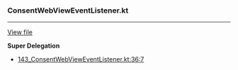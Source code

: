 ### ConsentWebViewEventListener.kt
---
[View file](../../precision_analyzed/143_ConsentWebViewEventListener.kt)

**Super Delegation**

 - [143_ConsentWebViewEventListener.kt:36:7](../../precision_analyzed/143_ConsentWebViewEventListener.kt#L36)
